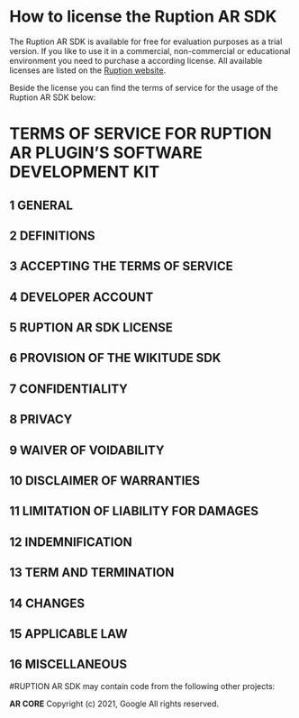 # How to license the Ruption AR SDKThe Ruption AR SDK is available for free for evaluation purposes as a trial version. If you like to use it in a commercial, non-commercial or educational environment you need to purchase a according license. All available licenses are listed on the [Ruption website](http://www.ruption.pt/RuptionARPlugin/Licenses).Beside the license you can find the terms of service for the usage of the Ruption AR SDK below:# TERMS OF SERVICE FOR RUPTION AR PLUGIN’S SOFTWARE DEVELOPMENT KIT## 1 GENERAL## 2 DEFINITIONS## 3 ACCEPTING THE TERMS OF SERVICE## 4 DEVELOPER ACCOUNT## 5 RUPTION AR SDK LICENSE## 6 PROVISION OF THE WIKITUDE SDK## 7 CONFIDENTIALITY## 8 PRIVACY## 9 WAIVER OF VOIDABILITY ## 10 DISCLAIMER OF WARRANTIES ## 11 LIMITATION OF LIABILITY FOR DAMAGES## 12 INDEMNIFICATION## 13 TERM AND TERMINATION## 14 CHANGES## 15 APPLICABLE LAW## 16 MISCELLANEOUS#RUPTION AR SDK may contain code from the following other projects:**AR CORE**Copyright (c) 2021, Google All rights reserved.